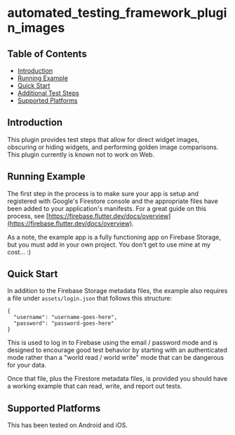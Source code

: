 # automated_testing_framework_plugin_images

## Table of Contents

* [Introduction](#introduction)
* [Running Example](#running-example)
* [Quick Start](#quick-start)
* [Additional Test Steps](https://github.com/peiffer-innovations/automated_testing_framework_plugin_images/blob/main/documentation/STEPS.md)
* [Supported Platforms](#supported-platforms)


## Introduction

This plugin provides test steps that allow for direct widget images, obscuring or hiding widgets, and performing golden image comparisons.  This plugin currently is known not to work on Web.


## Running Example

The first step in the process is to make sure your app is setup and registered with Google's Firestore console and the appropriate files have been added to your application's manifests.  For a great guide on this process, see [https://firebase.flutter.dev/docs/overview](https://firebase.flutter.dev/docs/overview).

As a note, the example app is a fully functioning app on Firebase Storage, but you must add in your own project.  You don't get to use mine at my cost...  :)


## Quick Start

In addition to the Firebase Storage metadata files, the example also requires a file under `assets/login.json` that follows this structure:

```
{
  "username": "username-goes-here",
  "password": "password-goes-here"
}
```

This is used to log in to Firebase using the email / password mode and is designed to encourage good test behavior by starting with an authenticated mode rather than a "world read / world write" mode that can be dangerous for your data.

Once that file, plus the Firestore metadata files, is provided you should have a working example that can read, write, and report out tests.


## Supported Platforms

This has been tested on Android and iOS.
